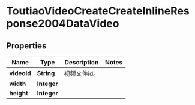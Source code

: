 # ToutiaoVideoCreateCreateInlineResponse2004DataVideo

## Properties
Name | Type | Description | Notes
------------ | ------------- | ------------- | -------------
**videoId** | **String** | 视频文件id。 | 
**width** | **Integer** |  | 
**height** | **Integer** |  | 
